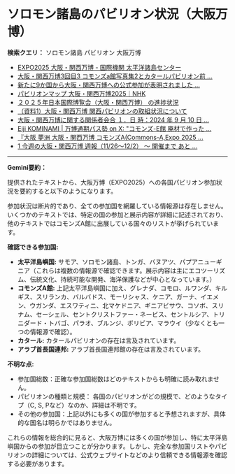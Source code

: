 # ソロモン諸島のパビリオン状況（大阪万博）

**検索クエリ：** ソロモン諸島 パビリオン 大阪万博

- [EXPO2025 大阪・関西万博 - 国際機関 太平洋諸島センター](https://pic.or.jp/featured_word/10255/)
- [大阪・関西万博3回目3 コモンズa館写真集2とカタールパビリオン前 ...](https://ameblo.jp/bomuu/entry-12895014892.html)
- [新たに9か国から大阪・関西万博への公式参加が表明されました ...](https://www.expo2025.or.jp/news/news-20220531-01/)
- [パビリオンマップ 大阪・関西万博2025｜NHK](https://www3.nhk.or.jp/news/special/osaka_expo/pavilion/)
- [２０２５年日本国際博覧会（大阪・関西万博） の進捗状況](https://www.cas.go.jp/jp/seisaku/expo_suisin_honbu/kankei_renraku/dai5/siryou1.pdf)
- [（資料1）大阪・関西万博 関西パビリオンの取組状況について](https://www.kouiki-kansai.jp/material/files/group/3/1-170shiryo1.pdf)
- [大阪・関西万博に関する関係者会合 １．日 時：2024 年 9 月 10 日 ...](https://www.cas.go.jp/jp/seisaku/osaka_kansai_banpaku/pdf/r60910_siryou1.pdf)
- [Eiji KOMINAMI | 万博通期パス勢 on X: "コモンズ-E館 廃材で作った ...](https://twitter.com/eijikominami/status/1913533480979538364)
- [『大阪 夢洲 大阪・関西万博 コモンズA(Commons-A,Expo 2025 ...](https://4travel.jp/travelogue/11979428)
- [1 今週の大阪・関西万博 週報（11/26～12/2） ～ 開催まで あと ...](https://www.shikoku.meti.go.jp/03_sesakudocs/0310_expo2025/weeklyreport/241126-1202.pdf)


---

**Gemini要約：**

提供されたテキストから、大阪万博（EXPO2025）への各国パビリオン参加状況を要約すると以下のようになります。

参加状況は断片的であり、全ての参加国を網羅している情報源は存在しません。  いくつかのテキストでは、特定の国の参加と展示内容が詳細に記述されており、他のテキストではコモンズA館に出展している国々のリストが挙げられています。

**確認できる参加国:**

* **太平洋島嶼国:** サモア、ソロモン諸島、トンガ、バヌアツ、パプアニューギニア（これらは複数の情報源で確認できます。展示内容は主にエコツーリズム、伝統文化、持続可能な開発、海洋保護などが中心となっています。）
* **コモンズA館:**  上記太平洋島嶼国に加え、グレナダ、コモロ、ルワンダ、キルギス、スリランカ、バルバドス、モーリシャス、ケニア、ガーナ、イエメン、ウガンダ、エスワティニ、北マケドニア、ギニアビサウ、コソボ、スリナム、セーシェル、セントクリストファー・ネービス、セントルシア、トリニダード・トバゴ、パラオ、ブルンジ、ボリビア、マラウイ（少なくとも一つの情報源で確認）。
* **カタール:** カタールパビリオンの存在は言及されています。
* **アラブ首長国連邦:** アラブ首長国連邦館の存在は言及されています。


**不明な点:**

* 参加国総数：正確な参加国総数はどのテキストからも明確に読み取れません。
* パビリオンの種類と規模：  各国のパビリオンがどの規模で、どのようなタイプ（C, S, Pなど）なのか、詳細は不明です。
* その他の参加国：上記以外にも多くの国が参加すると予想されますが、具体的な国名は明らかではありません。


これらの情報を総合的に見ると、大阪万博には多くの国が参加し、特に太平洋島嶼国からの参加が目立つことが分かります。しかし、完全な参加国リストやパビリオンの詳細については、公式ウェブサイトなどのより信頼できる情報源を確認する必要があります。

